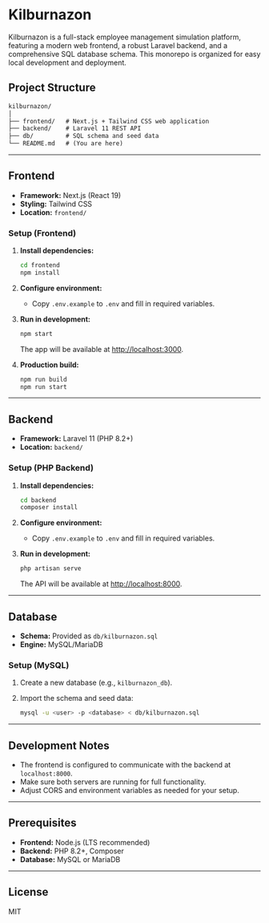 # Kilburnazon

Kilburnazon is a full-stack employee management simulation platform, featuring a modern web frontend, a robust Laravel backend, and a comprehensive SQL database schema. This monorepo is organized for easy local development and deployment.

## Project Structure

```txt
kilburnazon/
│
├── frontend/   # Next.js + Tailwind CSS web application
├── backend/    # Laravel 11 REST API
├── db/         # SQL schema and seed data
└── README.md   # (You are here)
```

---

## Frontend

- **Framework:** Next.js (React 19)
- **Styling:** Tailwind CSS
- **Location:** `frontend/`

### Setup (Frontend)

1. **Install dependencies:**

   ```bash
   cd frontend
   npm install
   ```

2. **Configure environment:**
   - Copy `.env.example` to `.env` and fill in required variables.
3. **Run in development:**

   ```bash
   npm start
   ```

   The app will be available at [http://localhost:3000](http://localhost:3000).

4. **Production build:**

   ```bash
   npm run build
   npm run start
   ```

---

## Backend

- **Framework:** Laravel 11 (PHP 8.2+)
- **Location:** `backend/`

### Setup (PHP Backend)

1. **Install dependencies:**

   ```bash
   cd backend
   composer install
   ```

2. **Configure environment:**
   - Copy `.env.example` to `.env` and fill in required variables.
3. **Run in development:**

   ```bash
   php artisan serve
   ```

   The API will be available at [http://localhost:8000](http://localhost:8000).

---

## Database

- **Schema:** Provided as `db/kilburnazon.sql`
- **Engine:** MySQL/MariaDB

### Setup (MySQL)

1. Create a new database (e.g., `kilburnazon_db`).
2. Import the schema and seed data:

   ```bash
   mysql -u <user> -p <database> < db/kilburnazon.sql
   ```

---

## Development Notes

- The frontend is configured to communicate with the backend at `localhost:8000`.
- Make sure both servers are running for full functionality.
- Adjust CORS and environment variables as needed for your setup.

---

## Prerequisites

- **Frontend:** Node.js (LTS recommended)
- **Backend:** PHP 8.2+, Composer
- **Database:** MySQL or MariaDB

---

## License

MIT
